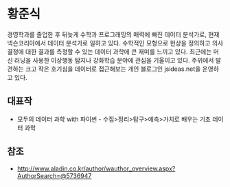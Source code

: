 # 황준식

경영학과를 졸업한 후 뒤늦게 수학과 프로그래밍의 매력에 빠진 데이터 분석가로, 현재 넥슨코리아에서 데이터 분석가로 일하고 있다. 수학적인 모형으로 현상을 정의하고 의사결정에 대한 결과를 측정할 수 있는 데이터 과학에 큰 재미를 느끼고 있다. 최근에는 머신 러닝을 사용한 이상행동 탐지나 강화학습 분야에 관심을 기울이고 있다. 주위에서 발견하는 크고 작은 호기심을 데이터로 접근해보는 개인 블로그인 jsideas.net을 운영하고 있다.

## 대표작

- 모두의 데이터 과학 with 파이썬 - 수집>정리>탐구>예측>가치로 배우는 기초 데이터 과학

## 참조

- http://www.aladin.co.kr/author/wauthor_overview.aspx?AuthorSearch=@5736947